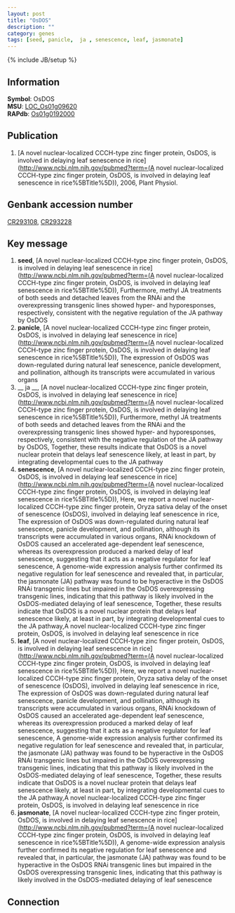 ```yaml
---
layout: post
title: "OsDOS"
description: ""
category: genes
tags: [seed, panicle,  ja , senescence, leaf, jasmonate]
---
```

{% include JB/setup %}

## Information
__Symbol__: OsDOS  
__MSU__: [LOC_Os01g09620](http://rice.plantbiology.msu.edu/cgi-bin/ORF_infopage.cgi?orf=LOC_Os01g09620)  
__RAPdb__: [Os01g0192000](http://rapdb.dna.affrc.go.jp/viewer/gbrowse_details/irgsp1?name=Os01g0192000)  

## Publication
1. [A novel nuclear-localized CCCH-type zinc finger protein, OsDOS, is involved in delaying leaf senescence in rice](http://www.ncbi.nlm.nih.gov/pubmed?term=(A novel nuclear-localized CCCH-type zinc finger protein, OsDOS, is involved in delaying leaf senescence in rice%5BTitle%5D)), 2006, Plant Physiol.

## Genbank accession number
[CR293108](http://www.ncbi.nlm.nih.gov/nuccore/CR293108), [CR293228](http://www.ncbi.nlm.nih.gov/nuccore/CR293228)

## Key message
1. __seed__, [A novel nuclear-localized CCCH-type zinc finger protein, OsDOS, is involved in delaying leaf senescence in rice](http://www.ncbi.nlm.nih.gov/pubmed?term=(A novel nuclear-localized CCCH-type zinc finger protein, OsDOS, is involved in delaying leaf senescence in rice%5BTitle%5D)),  Furthermore, methyl JA treatments of both seeds and detached leaves from the RNAi and the overexpressing transgenic lines showed hyper- and hyporesponses, respectively, consistent with the negative regulation of the JA pathway by OsDOS
2. __panicle__, [A novel nuclear-localized CCCH-type zinc finger protein, OsDOS, is involved in delaying leaf senescence in rice](http://www.ncbi.nlm.nih.gov/pubmed?term=(A novel nuclear-localized CCCH-type zinc finger protein, OsDOS, is involved in delaying leaf senescence in rice%5BTitle%5D)),  The expression of OsDOS was down-regulated during natural leaf senescence, panicle development, and pollination, although its transcripts were accumulated in various organs
3. __ ja __, [A novel nuclear-localized CCCH-type zinc finger protein, OsDOS, is involved in delaying leaf senescence in rice](http://www.ncbi.nlm.nih.gov/pubmed?term=(A novel nuclear-localized CCCH-type zinc finger protein, OsDOS, is involved in delaying leaf senescence in rice%5BTitle%5D)),  Furthermore, methyl JA treatments of both seeds and detached leaves from the RNAi and the overexpressing transgenic lines showed hyper- and hyporesponses, respectively, consistent with the negative regulation of the JA pathway by OsDOS, Together, these results indicate that OsDOS is a novel nuclear protein that delays leaf senescence likely, at least in part, by integrating developmental cues to the JA pathway
4. __senescence__, [A novel nuclear-localized CCCH-type zinc finger protein, OsDOS, is involved in delaying leaf senescence in rice](http://www.ncbi.nlm.nih.gov/pubmed?term=(A novel nuclear-localized CCCH-type zinc finger protein, OsDOS, is involved in delaying leaf senescence in rice%5BTitle%5D)),  Here, we report a novel nuclear-localized CCCH-type zinc finger protein, Oryza sativa delay of the onset of senescence (OsDOS), involved in delaying leaf senescence in rice, The expression of OsDOS was down-regulated during natural leaf senescence, panicle development, and pollination, although its transcripts were accumulated in various organs, RNAi knockdown of OsDOS caused an accelerated age-dependent leaf senescence, whereas its overexpression produced a marked delay of leaf senescence, suggesting that it acts as a negative regulator for leaf senescence, A genome-wide expression analysis further confirmed its negative regulation for leaf senescence and revealed that, in particular, the jasmonate (JA) pathway was found to be hyperactive in the OsDOS RNAi transgenic lines but impaired in the OsDOS overexpressing transgenic lines, indicating that this pathway is likely involved in the OsDOS-mediated delaying of leaf senescence, Together, these results indicate that OsDOS is a novel nuclear protein that delays leaf senescence likely, at least in part, by integrating developmental cues to the JA pathway,A novel nuclear-localized CCCH-type zinc finger protein, OsDOS, is involved in delaying leaf senescence in rice
5. __leaf__, [A novel nuclear-localized CCCH-type zinc finger protein, OsDOS, is involved in delaying leaf senescence in rice](http://www.ncbi.nlm.nih.gov/pubmed?term=(A novel nuclear-localized CCCH-type zinc finger protein, OsDOS, is involved in delaying leaf senescence in rice%5BTitle%5D)),  Here, we report a novel nuclear-localized CCCH-type zinc finger protein, Oryza sativa delay of the onset of senescence (OsDOS), involved in delaying leaf senescence in rice, The expression of OsDOS was down-regulated during natural leaf senescence, panicle development, and pollination, although its transcripts were accumulated in various organs, RNAi knockdown of OsDOS caused an accelerated age-dependent leaf senescence, whereas its overexpression produced a marked delay of leaf senescence, suggesting that it acts as a negative regulator for leaf senescence, A genome-wide expression analysis further confirmed its negative regulation for leaf senescence and revealed that, in particular, the jasmonate (JA) pathway was found to be hyperactive in the OsDOS RNAi transgenic lines but impaired in the OsDOS overexpressing transgenic lines, indicating that this pathway is likely involved in the OsDOS-mediated delaying of leaf senescence, Together, these results indicate that OsDOS is a novel nuclear protein that delays leaf senescence likely, at least in part, by integrating developmental cues to the JA pathway,A novel nuclear-localized CCCH-type zinc finger protein, OsDOS, is involved in delaying leaf senescence in rice
6. __jasmonate__, [A novel nuclear-localized CCCH-type zinc finger protein, OsDOS, is involved in delaying leaf senescence in rice](http://www.ncbi.nlm.nih.gov/pubmed?term=(A novel nuclear-localized CCCH-type zinc finger protein, OsDOS, is involved in delaying leaf senescence in rice%5BTitle%5D)),  A genome-wide expression analysis further confirmed its negative regulation for leaf senescence and revealed that, in particular, the jasmonate (JA) pathway was found to be hyperactive in the OsDOS RNAi transgenic lines but impaired in the OsDOS overexpressing transgenic lines, indicating that this pathway is likely involved in the OsDOS-mediated delaying of leaf senescence

## Connection


